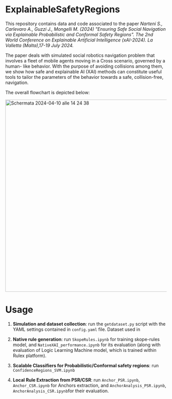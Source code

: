 # ExplainableSafetyRegions

This repository contains data and code associated to the paper _Narteni S., Carlevaro A., Guzzi J., Mongelli M. (2024) "Ensuring Safe Social Navigation via Explainable Probabilistic and Conformal Safety Regions". The 2nd World Conference on Explainable Artificial Intelligence (xAI-2024). La Valletta (Malta),17-19 July 2024._

The paper deals with simulated social robotics navigation problem that involves a fleet of mobile agents moving in a Cross scenario, governed by a human-
like behavior. With the purpose of avoiding collisions among them, we show how safe and explainable AI (XAI) methods can constitute useful tools to tailor the parameters of the behavior towards a safe, collision-free, navigation. 

The overall flowchart is depicted below:

<img width="600" alt="Schermata 2024-04-10 alle 14 24 38" src="https://github.com/saranrt95/ExplainableSafetyRegions/assets/77918497/9aaa91ab-9a29-4844-98c2-a4c3ca395628">


# Usage

1) **Simulation and dataset collection**: run the `getdataset.py` script with the YAML settings contained in `config.yaml` file. Dataset used in 

2) **Native rule generation**: run `SkopeRules.ipynb` for training skope-rules model, and `NativeXAI_performance.ipynb` for its evaluation (along with evaluation of Logic Learning Machine model, which is trained within Rulex platform).

3) **Scalable Classifiers for Probabilistic/Conformal safety regions**: run `ConfidenceRegions_SVM.ipynb`

4) **Local Rule Extraction from PSR/CSR**: run `Anchor_PSR.ipynb`, `Anchor_CSR.ipynb` for Anchors extraction, and `AnchorAnalysis_PSR.ipynb`, `AnchorAnalysis_CSR.ipynb`for their evaluation.



